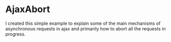 # AjaxAbort

I created this simple example to explain some of the main mechanisms of asynchronous requests in ajax and primarily how to abort all the requests in progress.
